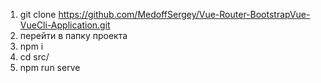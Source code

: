 1) git clone https://github.com/MedoffSergey/Vue-Router-BootstrapVue-VueCli-Application.git
2) перейти в папку проекта
3) npm i
4) cd src/
5) npm run serve
